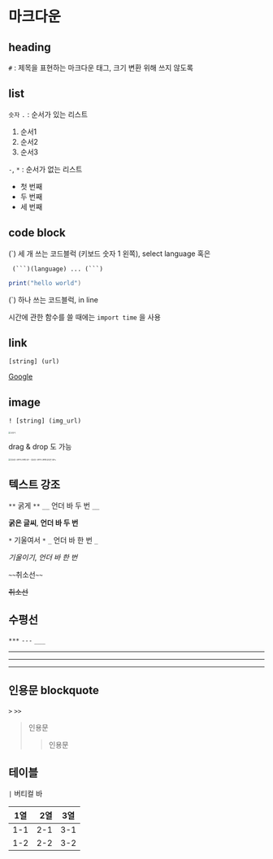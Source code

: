 # 마크다운

## heading

`#` : 제목을 표현하는 마크다운 태그, 크기 변환 위해 쓰지 않도록

## list

`숫자` `.` : 순서가 있는 리스트

1. 순서1
2. 순서2
3. 순서3

`-`, `*` : 순서가 없는 리스트

- 첫 번째
- 두 번째
- 세 번째



## code block

(`) 세 개 쓰는 코드블럭 (키보드 숫자 1 왼쪽), select language 혹은 

` (```)(language) ... (```)`

```java
print("hello world")
```

(`) 하나 쓰는 코드블럭, in line

시간에 관한 함수를 쓸 때에는 `import time` 을 사용



## link

` [string] (url) `

[Google](https://www.google.com/)



## image

` ! [string] (img_url) `

<img src="markdown.assets/hd.gif" alt="고양이" style="zoom:25%;" />

drag & drop 도 가능

<img src="markdown.assets/%EA%B0%95%ED%98%B8%EB%8F%99-%EB%82%98%EB%A7%8C%EC%95%84%EB%8B%88%EB%A9%B4%EB%99%88.gif" alt="강호동 나만아니면뙈 GIF - 강호동 나만아니면뙈 호동콘 GIFs" style="zoom:25%;" />



## 텍스트 강조

`**` 굵게 `**` `__` 언더 바 두 번 `__`

**굵은 글씨**, __언더 바 두 번__

`*` 기울여서 `*` `_` 언더 바 한 번 `_`

*기울이기*, _언더 바 한 번_

`~~`취소선`~~` 

~~취소선~~



## 수평선

 `***` `---` `___` 

***

---

___



## 인용문 blockquote

`>` `>>`

> 인용문
>
> > 인용문



## 테이블

`|` 버티컬 바

| 1열  |  2열 | 3열  |
| :--: | ---: | ---- |
| 1-1  |  2-1 | 3-1  |
| 1-2  |  2-2 | 3-2  |



